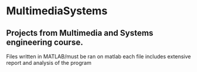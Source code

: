 # MultimediaSystems
## Projects from Multimedia and Systems engineering course.

Files written in MATLAB/must be ran on matlab
each file includes extensive report and analysis of the program

